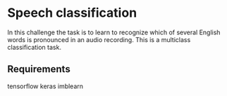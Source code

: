 # Speech classification

In this challenge the task is to learn to recognize which of several English words
is pronounced in an audio recording. This is a multiclass classification task.

## Requirements

tensorflow
keras
imblearn

